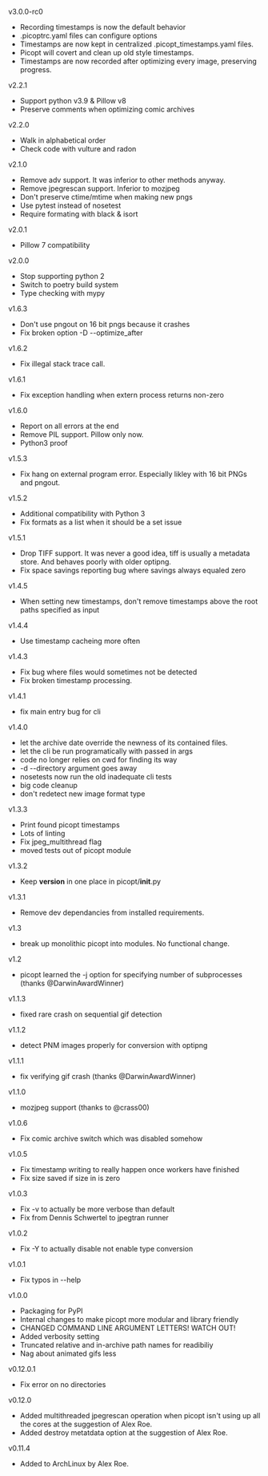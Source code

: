 v3.0.0-rc0

- Recording timestamps is now the default behavior
- .picoptrc.yaml files can configure options
- Timestamps are now kept in centralized .picopt_timestamps.yaml files.
- Picopt will covert and clean up old style timestamps.
- Timestamps are now recorded after optimizing every image, preserving progress.

v2.2.1
- Support python v3.9 & Pillow v8
- Preserve comments when optimizing comic archives

v2.2.0

- Walk in alphabetical order
- Check code with vulture and radon

v2.1.0

- Remove adv support. It was inferior to other methods anyway.
- Remove jpegrescan support. Inferior to mozjpeg
- Don't preserve ctime/mtime when making new pngs
- Use pytest instead of nosetest
- Require formating with black & isort

v2.0.1

- Pillow 7 compatibility

v2.0.0

- Stop supporting python 2
- Switch to poetry build system
- Type checking with mypy

v1.6.3

- Don't use pngout on 16 bit pngs because it crashes
- Fix broken option -D --optimize_after

v1.6.2

- Fix illegal stack trace call.

v1.6.1

- Fix exception handling when extern process returns non-zero

v1.6.0

- Report on all errors at the end
- Remove PIL support. Pillow only now.
- Python3 proof

v1.5.3

- Fix hang on external program error. Especially likley with 16 bit PNGs and pngout.

v1.5.2

- Additional compatibility with Python 3
- Fix formats as a list when it should be a set issue

v1.5.1

- Drop TIFF support. It was never a good idea, tiff is usually a metadata store. And behaves poorly with older optipng.
- Fix space savings reporting bug where savings always equaled zero

v1.4.5

- When setting new timestamps, don't remove timestamps above the root paths specified as input

v1.4.4

- Use timestamp cacheing more often

v1.4.3

- Fix bug where files would sometimes not be detected
- Fix broken timestamp processing.

v1.4.1

- fix main entry bug for cli

v1.4.0

- let the archive date override the newness of its contained files.
- let the cli be run programatically with passed in args
- code no longer relies on cwd for finding its way
- -d --directory argument goes away
- nosetests now run the old inadequate cli tests
- big code cleanup
- don't redetect new image format type

v1.3.3

- Print found picopt timestamps
- Lots of linting
- Fix jpeg_multithread flag
- moved tests out of picopt module

v1.3.2

- Keep **version** in one place in picopt/**init**.py

v1.3.1

- Remove dev dependancies from installed requirements.

v1.3

- break up monolithic picopt into modules. No functional change.

v1.2

- picopt learned the -j option for specifying number of subprocesses (thanks @DarwinAwardWinner)

v1.1.3

- fixed rare crash on sequential gif detection

v1.1.2

- detect PNM images properly for conversion with optipng

v1.1.1

- fix verifying gif crash (thanks @DarwinAwardWinner)

v1.1.0

- mozjpeg support (thanks to @crass00)

v1.0.6

- Fix comic archive switch which was disabled somehow

v1.0.5

- Fix timestamp writing to really happen once workers have finished
- Fix size saved if size in is zero

v1.0.3

- Fix -v to actually be more verbose than default
- Fix from Dennis Schwertel to jpegtran runner

v1.0.2

- Fix -Y to actually disable not enable type conversion

v1.0.1

- Fix typos in --help

v1.0.0

- Packaging for PyPI
- Internal changes to make picopt more modular and library friendly
- CHANGED COMMAND LINE ARGUMENT LETTERS! WATCH OUT!
- Added verbosity setting
- Truncated relative and in-archive path names for readibiliy
- Nag about animated gifs less

v0.12.0.1

- Fix error on no directories

v0.12.0

- Added multithreaded jpegrescan operation when picopt isn't using up all the cores at the suggestion of Alex Roe.
- Added destroy metatdata option at the suggestion of Alex Roe.

v0.11.4

- Added to ArchLinux by Alex Roe.
